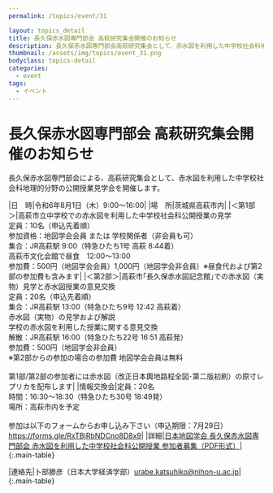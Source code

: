 ```yaml
---
permalink: /topics/event/31

layout: topics_detail
title: 長久保赤水図専門部会 高萩研究集会開催のお知らせ
description: 長久保赤水図専門部会高萩研究集会として、赤水図を利用した中学校社会科地理的分野の公開授業見学会を開催します。
thumbnail: /assets/img/topics/event_31.png
bodyclass: topics-detail
categories:
  - event
tags:
  - イベント
---
```


# 長久保赤水図専門部会 高萩研究集会開催のお知らせ

長久保赤水図専門部会による、高萩研究集会として、赤水図を利用した中学校社会科地理的分野の公開授業見学会を開催します。

|日　時|令和6年8月1日（木）9:00～16:00|
|場　所|茨城県高萩市内|
|＜第1部＞|高萩市立中学校での赤水図を利用した中学校社会科公開授業の見学<br>定員：10名（申込先着順）<br>参加資格：地図学会会員 または 学校関係者（非会員も可）<br>集合：JR高萩駅 9:00（特急ひたち1号 高萩 8:44着）<br>高萩市文化会館で昼食　12:00～13:00<br>参加費：500円（地図学会会員）1,000円（地図学会非会員）※昼食代および第2部の参加費も含みます|
|＜第2部＞|高萩市｢長久保赤水図記念館｣での赤水図（実物）見学と赤水図授業の意見交換<br>定員：20名（申込先着順）<br>集合：JR高萩駅 13:00（特急ひたち9号 12:42 高萩着）<br>赤水図（実物）の見学および解説<br>学校の赤水図を利用した授業に関する意見交換<br>解散：JR高萩駅 16:00（特急ひたち22号 16:51 高萩発）<br>参加費：500円（地図学会非会員）<br>※第2部からの参加の場合の参加費 地図学会会員は無料<br><br>第1部/第2部の参加者には赤水図（改正日本輿地路程全図･第二版初刷）の原寸レプリカを配布します|
|情報交換会|定員：20名<br>時間：16:30～18:30（特急ひたち30号 18:49発）<br>場所：高萩市内を予定<br><br>参加は以下のフォームからお申し込み下さい（申込期限：7月29日）<br><a href="https://forms.gle/RxTBjRbNDCno8D8x9">https://forms.gle/RxTBjRbNDCno8D8x9</a>|
|詳細|<a href="../../assets/file/event_31.pdf">日本地図学会 長久保赤水図専門部会 赤水図を利用した中学校社会科公開授業 参加者募集（PDF形式）</a>|
{:.main-table}

|連絡先|卜部勝彦（日本大学経済学部）[urabe.katsuhiko@nihon-u.ac.jp](<mailto:urabe.katsuhiko@nihon-u.ac.jp>)|
{:.main-table}
